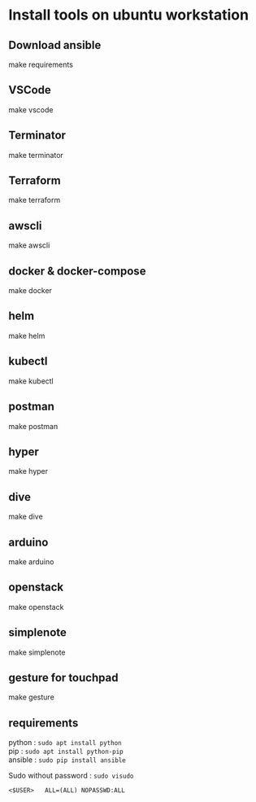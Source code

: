 # Install tools on ubuntu workstation

## Download ansible

make requirements

## VSCode

make vscode

## Terminator

make terminator

## Terraform

make terraform

## awscli

make awscli

## docker & docker-compose

make docker

## helm

make helm

## kubectl

make kubectl

## postman

make postman

## hyper

make hyper

## dive

make dive

## arduino

make arduino

## openstack

make openstack

## simplenote

make simplenote

## gesture for touchpad

make gesture

## requirements

python : `sudo apt install python`<br>
pip : `sudo apt install python-pip`<br>
ansible : `sudo pip install ansible`<br>

Sudo without password : `sudo visudo`
```
<$USER>   ALL=(ALL) NOPASSWD:ALL
```